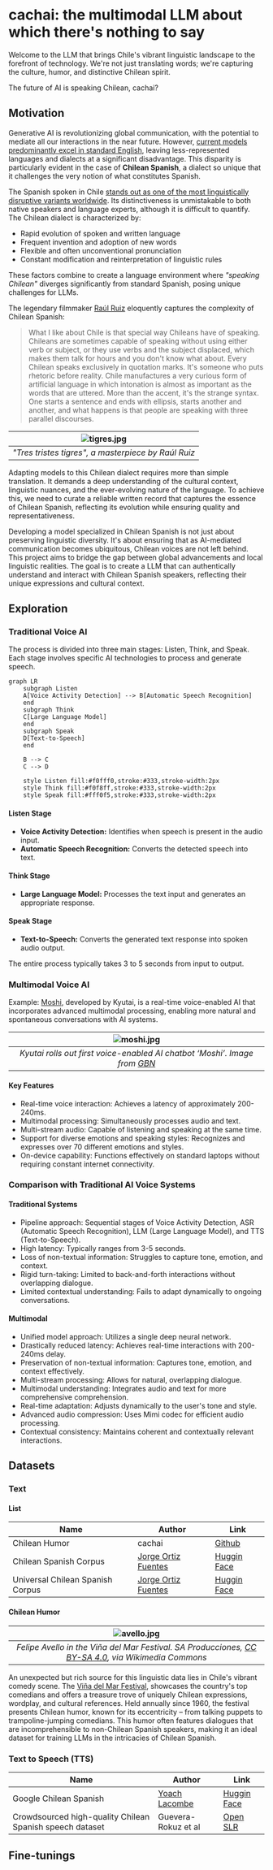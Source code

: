 # cachai: the multimodal LLM about which there's nothing to say

Welcome to the LLM that brings Chile's vibrant linguistic landscape to the forefront of technology. We're not just translating words; we're capturing the culture, humor, and distinctive Chilean spirit.

The future of AI is speaking Chilean, cachai?

## Motivation

Generative AI is revolutionizing global communication, with the potential to mediate all our interactions in the near future. However, [current models predominantly excel in standard English](https://blog.modernmt.com/making-generative-ai-multilingual-at-scale/), leaving less-represented languages and dialects at a significant disadvantage. This disparity is particularly evident in the case of **Chilean Spanish**, a dialect so unique that it challenges the very notion of what constitutes Spanish.

The Spanish spoken in Chile [stands out as one of the most linguistically disruptive variants worldwide](https://www.elmundo.es/cultura/2021/11/30/61a4a36321efa013518b4571.html). Its distinctiveness is unmistakable to both native speakers and language experts, although it is difficult to quantify. The Chilean dialect is characterized by:

- Rapid evolution of spoken and written language
- Frequent invention and adoption of new words
- Flexible and often unconventional pronunciation
- Constant modification and reinterpretation of linguistic rules

These factors combine to create a language environment where *"speaking Chilean"* diverges significantly from standard Spanish, posing unique challenges for LLMs.

The legendary filmmaker [Raúl Ruiz](https://www.ojoentinta.com/chile-segun-raul-ruiz/) eloquently captures the complexity of Chilean Spanish:

>What I like about Chile is that special way Chileans have of speaking. Chileans are sometimes capable of speaking without using either verb or subject, or they use verbs and the subject displaced, which makes them talk for hours and you don't know what about. Every Chilean speaks exclusively in quotation marks. It's someone who puts rhetoric before reality. Chile manufactures a very curious form of artificial language in which intonation is almost as important as the words that are uttered. More than the accent, it's the strange syntax. One starts a sentence and ends with ellipsis, starts another and another, and what happens is that people are speaking with three parallel discourses.

| ![tigres.jpg](images/tigres.jpg) | 
|:--:| 
| *"Tres tristes tigres", a masterpiece by Raúl Ruiz* |

Adapting models to this Chilean dialect requires more than simple translation. It demands a deep understanding of the cultural context, linguistic nuances, and the ever-evolving nature of the language. To achieve this, we need to curate a reliable written record that captures the essence of Chilean Spanish, reflecting its evolution while ensuring quality and representativeness.

Developing a model specialized in Chilean Spanish is not just about preserving linguistic diversity. It's about ensuring that as AI-mediated communication becomes ubiquitous, Chilean voices are not left behind. This project aims to bridge the gap between global advancements and local linguistic realities. The goal is to create a LLM that can authentically understand and interact with Chilean Spanish speakers, reflecting their unique expressions and cultural context.

## Exploration

### Traditional Voice AI

The process is divided into three main stages: Listen, Think, and Speak. Each stage involves specific AI technologies to process and generate speech.

```mermaid
graph LR
    subgraph Listen
    A[Voice Activity Detection] --> B[Automatic Speech Recognition]
    end
    subgraph Think
    C[Large Language Model]
    end
    subgraph Speak
    D[Text-to-Speech]
    end
    
    B --> C
    C --> D
    
    style Listen fill:#f0fff0,stroke:#333,stroke-width:2px
    style Think fill:#f0f8ff,stroke:#333,stroke-width:2px
    style Speak fill:#fff0f5,stroke:#333,stroke-width:2px
```

#### Listen Stage

- **Voice Activity Detection:** Identifies when speech is present in the audio input.
- **Automatic Speech Recognition:** Converts the detected speech into text.

#### Think Stage

- **Large Language Model:** Processes the text input and generates an appropriate response.

#### Speak Stage

- **Text-to-Speech:** Converts the generated text response into spoken audio output.

The entire process typically takes 3 to 5 seconds from input to output.

### Multimodal Voice AI

Example: [Moshi](/references/kuytai/moshi.md), developed by Kyutai, is a real-time voice-enabled AI that incorporates advanced multimodal processing, enabling more natural and spontaneous conversations with AI systems.

| ![moshi.jpg](images/moshi.jpg) | 
|:--:| 
| *Kyutai rolls out first voice-enabled AI chatbot ‘Moshi’. Image from [GBN](https://www.gccbusinessnews.com/kyutai-rolls-out-ai-chatbot-moshi/)* |

#### Key Features
- Real-time voice interaction: Achieves a latency of approximately 200-240ms.
- Multimodal processing: Simultaneously processes audio and text.
- Multi-stream audio: Capable of listening and speaking at the same time.
- Support for diverse emotions and speaking styles: Recognizes and expresses over 70 different emotions and styles.
- On-device capability: Functions effectively on standard laptops without requiring constant internet connectivity.

### Comparison with Traditional AI Voice Systems

#### Traditional Systems
- Pipeline approach: Sequential stages of Voice Activity Detection, ASR (Automatic Speech Recognition), LLM (Large Language Model), and TTS (Text-to-Speech).
- High latency: Typically ranges from 3-5 seconds.
- Loss of non-textual information: Struggles to capture tone, emotion, and context.
- Rigid turn-taking: Limited to back-and-forth interactions without overlapping dialogue.
- Limited contextual understanding: Fails to adapt dynamically to ongoing conversations.

#### Multimodal
- Unified model approach: Utilizes a single deep neural network.
- Drastically reduced latency: Achieves real-time interactions with 200-240ms delay.
- Preservation of non-textual information: Captures tone, emotion, and context effectively.
- Multi-stream processing: Allows for natural, overlapping dialogue.
- Multimodal understanding: Integrates audio and text for more comprehensive comprehension.
- Real-time adaptation: Adjusts dynamically to the user's tone and style.
- Advanced audio compression: Uses Mimi codec for efficient audio processing.
- Contextual consistency: Maintains coherent and contextually relevant interactions.

## Datasets

### Text

#### List

| Name | Author | Link |
| ---|---| ---|
| Chilean Humor | cachai | [Github](https://github.com/aastroza/chilean-humor) |
| Chilean Spanish Corpus | [Jorge Ortiz Fuentes](https://github.com/jorgeortizfuentes) | [Huggin Face](https://huggingface.co/datasets/jorgeortizfuentes/chilean-spanish-corpus) |
| Universal Chilean Spanish Corpus | [Jorge Ortiz Fuentes](https://github.com/jorgeortizfuentes) | [Huggin Face](https://huggingface.co/datasets/jorgeortizfuentes/universal_spanish_chilean_corpus) |

#### Chilean Humor

| ![avello.jpg](images/avello.jpg) | 
|:--:| 
| *Felipe Avello in the Viña del Mar Festival. SA Producciones, [CC BY-SA 4.0](https://creativecommons.org/licenses/by-sa/4.0), via Wikimedia Commons* |

An unexpected but rich source for this linguistic data lies in Chile's vibrant comedy scene. The [Viña del Mar Festival](https://en.wikipedia.org/wiki/Vi%C3%B1a_del_Mar_International_Song_Festival), showcases the country's top comedians and offers a treasure trove of uniquely Chilean expressions, wordplay, and cultural references. Held annually since 1960, the festival presents Chilean humor, known for its eccentricity – from talking puppets to trampoline-jumping comedians. This humor often features dialogues that are incomprehensible to non-Chilean Spanish speakers, making it an ideal dataset for training LLMs in the intricacies of Chilean Spanish.

### Text to Speech  (TTS)

| Name | Author | Link |
| ---|---| ---|
| Google Chilean Spanish | [Yoach Lacombe](https://github.com/ylacombe) | [Huggin Face](https://huggingface.co/datasets/ylacombe/google-chilean-spanish) |
| Crowdsourced high-quality Chilean Spanish speech dataset | Guevera-Rokuz et al | [Open SLR](https://www.openslr.org/71/) |

## Fine-tunings

